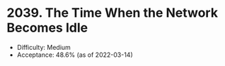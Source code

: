 # 2039. The Time When the Network Becomes Idle
- Difficulty: Medium
- Acceptance: 48.6% (as of 2022-03-14)
